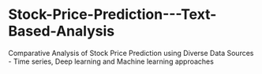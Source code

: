 # Stock-Price-Prediction---Text-Based-Analysis
Comparative Analysis of Stock Price Prediction using Diverse Data Sources - Time series, Deep learning and Machine learning approaches
